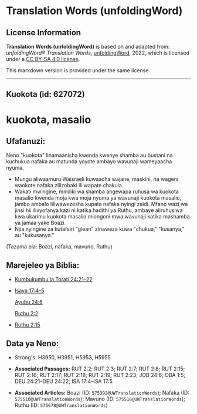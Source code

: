 # Translation Words (unfoldingWord)

## License Information

**Translation Words (unfoldingWord)** is based on and adapted from: _unfoldingWord® Translation Words_, [unfoldingWord](https://unfoldingword.org/utw), 2022, which is licensed under a [CC BY-SA 4.0 license](https://creativecommons.org/licenses/by-sa/4.0/legalcode.en).

This markdown version is provided under the same license.



--------------------------------

## Kuokota (id: 627072)

kuokota, masalio
================

Ufafanuzi:
----------

Neno "kuokota" linamaanisha kwenda kwenye shamba au bustani na kuchukua nafaka au matunda yoyote ambayo wavunaji wameyaacha nyuma.

* Mungu aliwaamuru Waisraeli kuwaacha wajane, maskini, na wageni waokote nafaka zilizobaki ili wapate chakula.
* Wakati mwingine, mmiliki wa shamba angewapa ruhusa wa kuokota masalio kwenda moja kwa moja nyuma ya wavunaji kuokota masalio, jambo ambalo liliwawezesha kupata nafaka nyingi zaidi. Mfano wazi wa jinsi hii ilivyofanya kazi ni katika hadithi ya Ruthu, ambaye aliruhusiwa kwa ukarimu kuokota masalio miongoni mwa wavunaji katika mashamba ya jamaa yake Boazi.
* Njia nyingine za kutafsiri "glean" zinaweza kuwa "chukua," "kusanya," au "kukusanya."

(Tazama pia: Boazi, nafaka, mavuno, Ruthu)

Marejeleo ya Biblia:
--------------------

* [Kumbukumbu la Torati 24:21–22](https://ref.ly/Deut24:21-Deut24:22)
* [Isaya 17:4–5](https://ref.ly/Isa17:4-Isa17:5)

    [Ayubu 24:6](https://ref.ly/Job24:6)

    [Ruthu 2:2](https://ref.ly/Ruth2:2)

* [Ruthu 2:15](https://ref.ly/Ruth2:15)

Data ya Neno:
-------------

* Strong's: H3950, H3951, H5953, H5955

* **Associated Passages:** RUT 2:2; RUT 2:3; RUT 2:7; RUT 2:8; RUT 2:15; RUT 2:16; RUT 2:17; RUT 2:18; RUT 2:19; RUT 2:23; JOB 24:6; OBA 1:5; DEU 24:21–DEU 24:22; ISA 17:4–ISA 17:5
* **Associated Articles:** Boazi (ID: `575392@UWTranslationWords`); Nafaka (ID: `575510@UWTranslationWords`); Mavuno (ID: `575516@UWTranslationWords`); Ruthu (ID: `575678@UWTranslationWords`)

